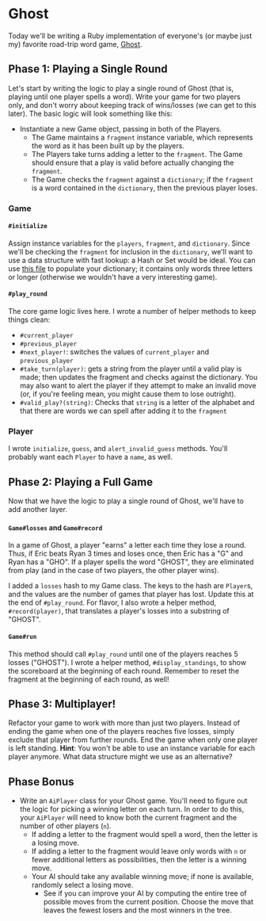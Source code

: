 # Ghost

Today we'll be writing a Ruby implementation of everyone's (or maybe
just my) favorite road-trip word game, [Ghost][ghost-wiki].

[ghost-wiki]: https://en.wikipedia.org/wiki/Ghost_(game)

## Phase 1: Playing a Single Round

Let's start by writing the logic to play a single round of Ghost (that
is, playing until one player spells a word). Write your game for two
players only, and don't worry about keeping track of wins/losses (we can
get to this later). The basic logic will look something like this:

- Instantiate a new Game object, passing in both of the Players.
  - The Game maintains a `fragment` instance variable, which represents
    the word as it has been built up by the players.
  - The Players take turns adding a letter to the `fragment`. The Game
    should ensure that a play is valid before actually changing the
    `fragment`.
  - The Game checks the `fragment` against a `dictionary`; if the
    `fragment` is a word contained in the `dictionary`, then the
    previous player loses.

### Game

#### `#initialize`

Assign instance variables for the `players`, `fragment`, and
`dictionary`. Since we'll be checking the `fragment` for inclusion in
the `dictionary`, we'll want to use a data structure with fast lookup: a
Hash or Set would be ideal. You can use [this file][ghost-dictionary] to
populate your dictionary; it contains only words three letters or longer
(otherwise we wouldn't have a very interesting game).

#### `#play_round`

The core game logic lives here. I wrote a number of helper methods to
keep things clean:

- `#current_player`
- `#previous_player`
- `#next_player!`: switches the values of `current_player` and
  `previous_player`
- `#take_turn(player)`: gets a string from the player until a valid play
  is made; then updates the fragment and checks against the dictionary.
  You may also want to alert the player if they attempt to make an
  invalid move (or, if you're feeling mean, you might cause them to lose
  outright).
- `#valid_play?(string)`: Checks that `string` is a letter of the
  alphabet and that there are words we can spell after adding it to the
  `fragment`

### Player

I wrote `initialize`, `guess`, and `alert_invalid_guess` methods. You'll
probably want each `Player` to have a `name`, as well.

[ghost-dictionary]: ./dictionary.txt

## Phase 2: Playing a Full Game

Now that we have the logic to play a single round of Ghost, we'll have
to add another layer.

#### `Game#losses` and `Game#record`

In a game of Ghost, a player "earns" a letter each time they lose a
round. Thus,
if Eric beats Ryan 3 times and loses once, then Eric has a "G" and Ryan
  has a "GHO". If a player spells the word "GHOST", they are eliminated
  from play (and in the case of two players, the other player wins).

I added a `losses` hash to my Game class. The keys to the hash are
`Player`s, and the values are the number of games that player has lost.
Update this at the end of `#play_round`. For flavor, I also wrote a
helper method, `#record(player)`, that translates a player's losses into
a substring of "GHOST".

#### `Game#run`

This method should call `#play_round` until one of the players reaches 5
losses ("GHOST"). I wrote a helper method, `#display_standings`, to show
the scoreboard at the beginning of each round. Remember to reset the
fragment at the beginning of each round, as well!

## Phase 3: Multiplayer!

Refactor your game to work with more than just two players. Instead of
ending the game when one of the players reaches five losses, simply
exclude that player from further rounds. End the game when only one
player is left standing. **Hint**: You won't be able to use an instance
variable for each player anymore. What data structure might we use as an
alternative?

## Phase Bonus

- Write an `AiPlayer` class for your Ghost game. You'll need to figure
  out the logic for picking a winning letter on each turn. In order to
  do this, your `AiPlayer` will need to know both the current fragment
  and the number of other players (`n`).
    - If adding a letter to the fragment would spell a word, then the
      letter is a losing move.
    - If adding a letter to the fragment would leave only words with `n`
      or fewer additional letters as possibilities, then the letter is a
      winning move.
    - Your AI should take any available winning move; if none is
      available, randomly select a losing move.
      - See if you can improve your AI by computing the entire tree of
        possible moves from the current position. Choose the move that
        leaves the fewest losers and the most winners in the tree.

[ghost-variants]: https://en.wikipedia.org/wiki/Ghost_(game)#Variants
